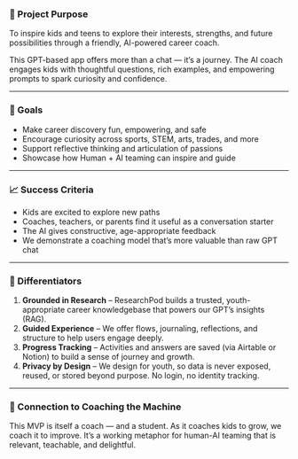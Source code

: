 ### 🎯 Project Purpose
To inspire kids and teens to explore their interests, strengths, and future possibilities through a friendly, AI-powered career coach.

This GPT-based app offers more than a chat — it’s a journey. The AI coach engages kids with thoughtful questions, rich examples, and empowering prompts to spark curiosity and confidence.

---

### 🌟 Goals
- Make career discovery fun, empowering, and safe
- Encourage curiosity across sports, STEM, arts, trades, and more
- Support reflective thinking and articulation of passions
- Showcase how Human + AI teaming can inspire and guide

---

### 📈 Success Criteria
- Kids are excited to explore new paths
- Coaches, teachers, or parents find it useful as a conversation starter
- The AI gives constructive, age-appropriate feedback
- We demonstrate a coaching model that’s more valuable than raw GPT chat

---

### 🔑 Differentiators
1. **Grounded in Research** – ResearchPod builds a trusted, youth-appropriate career knowledgebase that powers our GPT’s insights (RAG).
2. **Guided Experience** – We offer flows, journaling, reflections, and structure to help users engage deeply.
3. **Progress Tracking** – Activities and answers are saved (via Airtable or Notion) to build a sense of journey and growth.
4. **Privacy by Design** – We design for youth, so data is never exposed, reused, or stored beyond purpose. No login, no identity tracking.

---

### 🧠 Connection to Coaching the Machine
This MVP is itself a coach — and a student. As it coaches kids to grow, we coach it to improve. It’s a working metaphor for human-AI teaming that is relevant, teachable, and delightful.